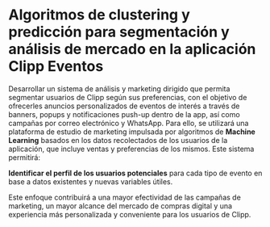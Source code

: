 # Algoritmos de clustering y predicción para segmentación y análisis de mercado en la aplicación Clipp Eventos   

Desarrollar un sistema de análisis y marketing dirigido que permita segmentar usuarios de Clipp según sus preferencias, con el objetivo de ofrecerles anuncios personalizados de eventos de interés a través de banners, popups y notificaciones push-up dentro de la app, así como campañas por correo electrónico y WhatsApp. Para ello, se utilizará una plataforma de estudio de marketing impulsada por algoritmos de **Machine Learning** basados en los datos recolectados de los usuarios de la aplicación, que incluye ventas y preferencias de los mismos. Este sistema permitirá:

**Identificar el perfil de los usuarios potenciales** para cada tipo de evento en base a datos existentes y nuevas variables útiles.

Este enfoque contribuirá a una mayor efectividad de las campañas de marketing, un mayor alcance del mercado de compras digital y una experiencia más personalizada y conveniente para los usuarios de Clipp.